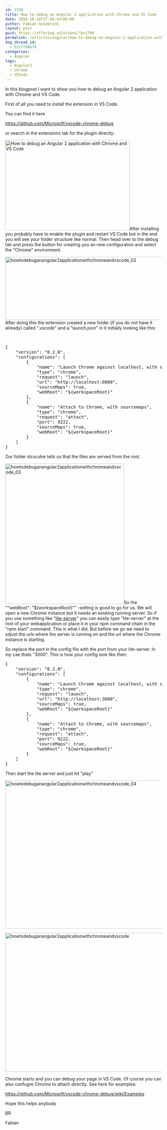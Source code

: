```yaml
---
id: 1749
title: How to debug an Angular 2 application with Chrome and VS Code
date: 2016-10-16T17:50:43+00:00
author: Fabian Gosebrink
layout: post
guid: https://offering.solutions/?p=1749
permalink: /articles/angular/how-to-debug-an-angular-2-application-with-chrome-and-vs-code/
dsq_thread_id:
  - 5227794679
categories:
  - Angular
tags:
  - Angular2
  - Chrome
  - VSCode
---
```

In this blogpost I want to show you how to debug an Angular 2 application with Chrome and VS Code.

First of all you need to install the extension in VS Code.

You can find it here

<https://github.com/Microsoft/vscode-chrome-debug>

or search in the extensions tab for the plugin directly:

[<img class="aligncenter wp-image-1751 size-full" src="https://offering.solutions/wp-content/uploads/2016/10/HowtodebuganAngular2applicationwithChromeandVSCode_01.jpg" alt="How to debug an Angular 2 application with Chrome and VS Code" width="400" height="289" srcset="https://offering.solutions/wp-content/uploads/2016/10/HowtodebuganAngular2applicationwithChromeandVSCode_01.jpg 400w, https://offering.solutions/wp-content/uploads/2016/10/HowtodebuganAngular2applicationwithChromeandVSCode_01-300x217.jpg 300w" sizes="(max-width: 400px) 100vw, 400px" />](https://offering.solutions/wp-content/uploads/2016/10/HowtodebuganAngular2applicationwithChromeandVSCode_01.jpg)After installing you probably have to enable the plugin and restart VS Code but in the end you will see your folder structure like normal. Then head over to the debug tab and press the button for creating you an new configuration and select the "Chrome" environment.

[<img class="aligncenter size-large wp-image-1752" src="https://offering.solutions/wp-content/uploads/2016/10/HowtodebuganAngular2applicationwithChromeandVSCode_02-1024x276.jpg" alt="howtodebuganangular2applicationwithchromeandvscode_02" width="750" height="202" srcset="https://offering.solutions/wp-content/uploads/2016/10/HowtodebuganAngular2applicationwithChromeandVSCode_02-1024x276.jpg 1024w, https://offering.solutions/wp-content/uploads/2016/10/HowtodebuganAngular2applicationwithChromeandVSCode_02-300x81.jpg 300w, https://offering.solutions/wp-content/uploads/2016/10/HowtodebuganAngular2applicationwithChromeandVSCode_02-768x207.jpg 768w, https://offering.solutions/wp-content/uploads/2016/10/HowtodebuganAngular2applicationwithChromeandVSCode_02.jpg 1252w" sizes="(max-width: 750px) 100vw, 750px" />](https://offering.solutions/wp-content/uploads/2016/10/HowtodebuganAngular2applicationwithChromeandVSCode_02.jpg)After doing this the extension created a new folder (if you do not have it already) called ".vscode" and a "launch.json" in it initially looking like this:

&nbsp;

<pre class="lang:js decode:true ">{
    "version": "0.2.0",
    "configurations": [
        {
            "name": "Launch Chrome against localhost, with sourcemaps",
            "type": "chrome",
            "request": "launch",
            "url": "http://localhost:8080",
            "sourceMaps": true,
            "webRoot": "${workspaceRoot}"
        },
        {
            "name": "Attach to Chrome, with sourcemaps",
            "type": "chrome",
            "request": "attach",
            "port": 9222,
            "sourceMaps": true,
            "webRoot": "${workspaceRoot}"
        }
    ]
}</pre>

Our folder strucutre tells us that the files are served from the root.

[<img class="aligncenter size-full wp-image-1753" src="https://offering.solutions/wp-content/uploads/2016/10/HowtodebuganAngular2applicationwithChromeandVSCode_03.jpg" alt="howtodebuganangular2applicationwithchromeandvscode_03" width="382" height="450" srcset="https://offering.solutions/wp-content/uploads/2016/10/HowtodebuganAngular2applicationwithChromeandVSCode_03.jpg 382w, https://offering.solutions/wp-content/uploads/2016/10/HowtodebuganAngular2applicationwithChromeandVSCode_03-255x300.jpg 255w" sizes="(max-width: 382px) 100vw, 382px" />](https://offering.solutions/wp-content/uploads/2016/10/HowtodebuganAngular2applicationwithChromeandVSCode_03.jpg)So the ""webRoot": "${workspaceRoot}"" -setting is good to go for us. We will open a new Chrome instance but it needs an existing running server. So if you use something like "[lite-server](https://github.com/johnpapa/lite-server)" you can easily type "lite-server" at the root of your webapplication or place it in your npm command chain in the "npm start" command. This is what I did. But before we go we need to sdjust the urls where the server is running on and the url where the Chrome instance is starting.

So replace the port in the config file with the port from your lite-server. In my cae thats "3000". This is how your config look like then:

<pre class="lang:js decode:true ">{
    "version": "0.2.0",
    "configurations": [
        {
            "name": "Launch Chrome against localhost, with sourcemaps",
            "type": "chrome",
            "request": "launch",
            "url": "http://localhost:3000",
            "sourceMaps": true,
            "webRoot": "${workspaceRoot}"
        },
        {
            "name": "Attach to Chrome, with sourcemaps",
            "type": "chrome",
            "request": "attach",
            "port": 9222,
            "sourceMaps": true,
            "webRoot": "${workspaceRoot}"
        }
    ]
}</pre>

Then start the lite server and just hit "play"

[<img class="aligncenter size-full wp-image-1754" src="https://offering.solutions/wp-content/uploads/2016/10/HowtodebuganAngular2applicationwithChromeandVSCode_04.jpg" alt="howtodebuganangular2applicationwithchromeandvscode_04" width="915" height="474" srcset="https://offering.solutions/wp-content/uploads/2016/10/HowtodebuganAngular2applicationwithChromeandVSCode_04.jpg 915w, https://offering.solutions/wp-content/uploads/2016/10/HowtodebuganAngular2applicationwithChromeandVSCode_04-300x155.jpg 300w, https://offering.solutions/wp-content/uploads/2016/10/HowtodebuganAngular2applicationwithChromeandVSCode_04-768x398.jpg 768w" sizes="(max-width: 915px) 100vw, 915px" />](https://offering.solutions/wp-content/uploads/2016/10/HowtodebuganAngular2applicationwithChromeandVSCode_04.jpg)

[<img class="aligncenter size-large wp-image-1755" src="https://offering.solutions/wp-content/uploads/2016/10/HowtodebuganAngular2applicationwithChromeandVSCode-1024x608.gif" alt="howtodebuganangular2applicationwithchromeandvscode" width="750" height="445" srcset="https://offering.solutions/wp-content/uploads/2016/10/HowtodebuganAngular2applicationwithChromeandVSCode-1024x608.gif 1024w, https://offering.solutions/wp-content/uploads/2016/10/HowtodebuganAngular2applicationwithChromeandVSCode-300x178.gif 300w, https://offering.solutions/wp-content/uploads/2016/10/HowtodebuganAngular2applicationwithChromeandVSCode-768x456.gif 768w" sizes="(max-width: 750px) 100vw, 750px" />](https://offering.solutions/wp-content/uploads/2016/10/HowtodebuganAngular2applicationwithChromeandVSCode.gif)

Chrome starts and you can debug your page in VS Code. Of course you can also confugre Chrome to attach directly. See here for examples:

<https://github.com/Microsoft/vscode-chrome-debug/wiki/Examples>

Hope this helps anybody

BR

Fabian